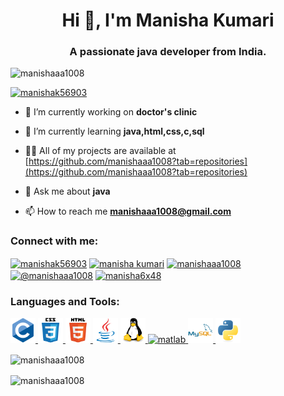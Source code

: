 <h1 align="center">Hi 👋, I'm Manisha Kumari</h1>
<h3 align="center">A passionate java developer from India.</h3>

<p align="left"> <img src="https://komarev.com/ghpvc/?username=manishaaa1008&label=Profile%20views&color=0e75b6&style=flat" alt="manishaaa1008" /> </p>

<p align="left"> <a href="https://twitter.com/manishak56903" target="blank"><img src="https://img.shields.io/twitter/follow/manishak56903?logo=twitter&style=for-the-badge" alt="manishak56903" /></a> </p>

- 🔭 I’m currently working on **doctor's clinic**

- 🌱 I’m currently learning **java,html,css,c,sql**

- 👨‍💻 All of my projects are available at [https://github.com/manishaaa1008?tab=repositories](https://github.com/manishaaa1008?tab=repositories)

- 💬 Ask me about **java**

- 📫 How to reach me **manishaaa1008@gmail.com**

<h3 align="left">Connect with me:</h3>
<p align="left">
<a href="https://twitter.com/manishak56903" target="blank"><img align="center" src="https://raw.githubusercontent.com/rahuldkjain/github-profile-readme-generator/master/src/images/icons/Social/twitter.svg" alt="manishak56903" height="30" width="40" /></a>
<a href="https://linkedin.com/in/manisha kumari" target="blank"><img align="center" src="https://raw.githubusercontent.com/rahuldkjain/github-profile-readme-generator/master/src/images/icons/Social/linked-in-alt.svg" alt="manisha kumari" height="30" width="40" /></a>
<a href="https://instagram.com/manishaaa1008" target="blank"><img align="center" src="https://raw.githubusercontent.com/rahuldkjain/github-profile-readme-generator/master/src/images/icons/Social/instagram.svg" alt="manishaaa1008" height="30" width="40" /></a>
<a href="https://www.hackerearth.com/@manishaaa1008" target="blank"><img align="center" src="https://raw.githubusercontent.com/rahuldkjain/github-profile-readme-generator/master/src/images/icons/Social/hackerearth.svg" alt="@manishaaa1008" height="30" width="40" /></a>
<a href="https://auth.geeksforgeeks.org/user/manisha6x48" target="blank"><img align="center" src="https://raw.githubusercontent.com/rahuldkjain/github-profile-readme-generator/master/src/images/icons/Social/geeks-for-geeks.svg" alt="manisha6x48" height="30" width="40" /></a>
</p>

<h3 align="left">Languages and Tools:</h3>
<p align="left"> <a href="https://www.cprogramming.com/" target="_blank" rel="noreferrer"> <img src="https://raw.githubusercontent.com/devicons/devicon/master/icons/c/c-original.svg" alt="c" width="40" height="40"/> </a> <a href="https://www.w3schools.com/css/" target="_blank" rel="noreferrer"> <img src="https://raw.githubusercontent.com/devicons/devicon/master/icons/css3/css3-original-wordmark.svg" alt="css3" width="40" height="40"/> </a> <a href="https://www.w3.org/html/" target="_blank" rel="noreferrer"> <img src="https://raw.githubusercontent.com/devicons/devicon/master/icons/html5/html5-original-wordmark.svg" alt="html5" width="40" height="40"/> </a> <a href="https://www.java.com" target="_blank" rel="noreferrer"> <img src="https://raw.githubusercontent.com/devicons/devicon/master/icons/java/java-original.svg" alt="java" width="40" height="40"/> </a> <a href="https://www.linux.org/" target="_blank" rel="noreferrer"> <img src="https://raw.githubusercontent.com/devicons/devicon/master/icons/linux/linux-original.svg" alt="linux" width="40" height="40"/> </a> <a href="https://www.mathworks.com/" target="_blank" rel="noreferrer"> <img src="https://upload.wikimedia.org/wikipedia/commons/2/21/Matlab_Logo.png" alt="matlab" width="40" height="40"/> </a> <a href="https://www.mysql.com/" target="_blank" rel="noreferrer"> <img src="https://raw.githubusercontent.com/devicons/devicon/master/icons/mysql/mysql-original-wordmark.svg" alt="mysql" width="40" height="40"/> </a> <a href="https://www.python.org" target="_blank" rel="noreferrer"> <img src="https://raw.githubusercontent.com/devicons/devicon/master/icons/python/python-original.svg" alt="python" width="40" height="40"/> </a> </p>

<p><img align="center" src="https://github-readme-stats.vercel.app/api/top-langs?username=manishaaa1008&show_icons=true&locale=en&layout=compact" alt="manishaaa1008" /></p>

<p><img align="center" src="https://github-readme-streak-stats.herokuapp.com/?user=manishaaa1008&" alt="manishaaa1008" /></p>
